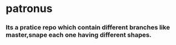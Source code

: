 # patronus
### Its a pratice repo which contain different branches like master,snape each one having different shapes.
